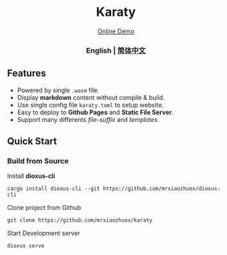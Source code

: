 <div align="center">
  <h1>Karaty</h1>
</div>
<div align="center">
  <a href="https://karaty.mrxzx.info">Online Demo</a>
</div>

<div align="center">
  <h3>
    <span> English </span>
    <span> | </span>
    <a href="https://github.com/mrxiaozhuox/karaty/blob/master/README.zh-CN.md"> 简体中文 </a>
  </h3>
</div>

## Features

- Powered by single `.wasm` file.
- Display **markdown** content without compile & build.
- Use single config file `karaty.toml` to setup website.
- Easy to deploy to **Github Pages** and **Static File Server**.
- Support many differents *file-suffix* and *templates*.



## Quick Start

### Build from Source

Install **dioxus-cli**

```shell
cargo install dioxus-cli --git https://github.com/mrxiaozhuox/dioxus-cli
```

Clone project from Github

```shell
git clone https://github.com/mrxiaozhuox/karaty
```

Start Development server

```shell
dioxus serve
```